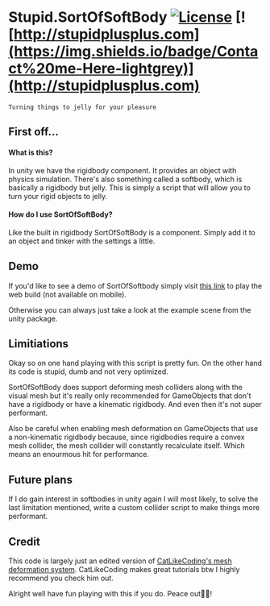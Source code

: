 # Stupid.SortOfSoftBody [![License](https://img.shields.io/badge/license-MIT-orange.svg?style=flat)](LICENSE) [![http://stupidplusplus.com](https://img.shields.io/badge/Contact%20me-Here-lightgrey)](http://stupidplusplus.com)
`Turning things to jelly for your pleasure`



## First off...
#### What is this?
In unity we have the rigidbody component. It provides an object with physics simulation. There's also something called a softbody, which is basically a rigidbody but jelly. This is simply a script that will allow you to turn your rigid objects to jelly.

#### How do I use SortOfSoftBody?
Like the built in rigidbody SortOfSoftBody is a component. Simply add it to an object and tinker with the settings a little.

## Demo
If you'd like to see a demo of SortOfSoftbody simply visit [this link]() to play the web build (not available on mobile).

Otherwise you can always just take a look at the example scene from the unity package.

## Limitiations
Okay so on one hand playing with this script is pretty fun. On the other hand its code is stupid, dumb and not very optimized. 

SortOfSoftBody does support deforming mesh colliders along with the visual mesh but it's really only recommended for GameObjects that don't have a rigidbody or have a kinematic rigidbody. And even then it's not super performant.

Also be careful when enabling mesh deformation on GameObjects that use a non-kinematic rigidbody because, since rigidbodies require a convex mesh collider, the mesh collider will constantly recalculate itself. Which means an enourmous hit for performance.

## Future plans
If I do gain interest in softbodies in unity again I will most likely, to solve the last limitation mentioned, write a custom collider script to make things more performant.

## Credit
This code is largely just an edited version of [CatLikeCoding's mesh deformation system](https://catlikecoding.com/unity/tutorials/mesh-deformation/). CatLikeCoding makes great tutorials btw I highly recommend you check him out.

Alright well have fun playing with this if you do. Peace out✌🏻!